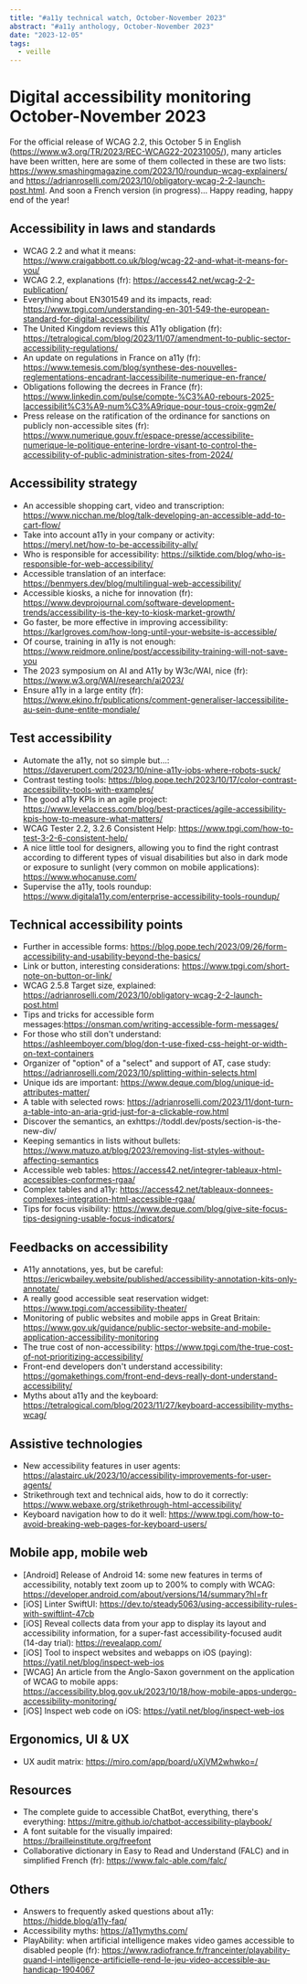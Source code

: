 ```yaml
---
title: "#a11y technical watch, October-November 2023"
abstract: "#a11y anthology, October-November 2023"
date: "2023-12-05"
tags:
  - veille
---
```



# Digital accessibility monitoring October-November 2023

For the official release of WCAG 2.2, this October 5 in English (https://www.w3.org/TR/2023/REC-WCAG22-20231005/), many articles have been written, here are some of them collected in these are two lists: https://www.smashingmagazine.com/2023/10/roundup-wcag-explainers/ and https://adrianroselli.com/2023/10/obligatory-wcag-2-2-launch-post.html.
And soon a French version (in progress)...
Happy reading, happy end of the year!

## Accessibility in laws and standards

- WCAG 2.2 and what it means: https://www.craigabbott.co.uk/blog/wcag-22-and-what-it-means-for-you/
- WCAG 2.2, explanations (fr): https://access42.net/wcag-2-2-publication/
- Everything about EN301549 and its impacts, read: https://www.tpgi.com/understanding-en-301-549-the-european-standard-for-digital-accessibility/
- The United Kingdom reviews this A11y obligation (fr): https://tetralogical.com/blog/2023/11/07/amendment-to-public-sector-accessibility-regulations/
- An update on regulations in France on a11y (fr): https://www.temesis.com/blog/synthese-des-nouvelles-reglementations-encadrant-laccessibilite-numerique-en-france/
- Obligations following the decrees in France (fr): https://www.linkedin.com/pulse/compte-%C3%A0-rebours-2025-laccessibilit%C3%A9-num%C3%A9rique-pour-tous-croix-ggm2e/
- Press release on the ratification of the ordinance for sanctions on publicly non-accessible sites (fr): <https://www.numerique.gouv.fr/espace-presse/accessibilite-numerique-le-politique-enterine-lordre-visant-to-control-the-accessibility-of-public-administration-sites-from-2024/>

## Accessibility strategy

- An accessible shopping cart, video and transcription: https://www.nicchan.me/blog/talk-developing-an-accessible-add-to-cart-flow/
- Take into account a11y in your company or activity: https://meryl.net/how-to-be-accessibility-ally/
- Who is responsible for accessibility: https://silktide.com/blog/who-is-responsible-for-web-accessibility/
- Accessible translation of an interface: https://benmyers.dev/blog/multilingual-web-accessibility/
- Accessible kiosks, a niche for innovation (fr): https://www.devprojournal.com/software-development-trends/accessibility-is-the-key-to-kiosk-market-growth/
- Go faster, be more effective in improving accessibility: https://karlgroves.com/how-long-until-your-website-is-accessible/
- Of course, training in a11y is not enough: https://www.reidmore.online/post/accessibility-training-will-not-save-you
- The 2023 symposium on AI and A11y by W3c/WAI, nice (fr): https://www.w3.org/WAI/research/ai2023/
- Ensure a11y in a large entity (fr): https://www.ekino.fr/publications/comment-generaliser-laccessibilite-au-sein-dune-entite-mondiale/

## Test accessibility

- Automate the a11y, not so simple but...: https://daverupert.com/2023/10/nine-a11y-jobs-where-robots-suck/
- Contrast testing tools: https://blog.pope.tech/2023/10/17/color-contrast-accessibility-tools-with-examples/
- The good a11y KPIs in an agile project: https://www.levelaccess.com/blog/best-practices/agile-accessibility-kpis-how-to-measure-what-matters/
- WCAG Tester 2.2, 3.2.6 Consistent Help: https://www.tpgi.com/how-to-test-3-2-6-consistent-help/
- A nice little tool for designers, allowing you to find the right contrast according to different types of visual disabilities but also in dark mode or exposure to sunlight (very common on mobile applications): https://www.whocanuse.com/
- Supervise the a11y, tools roundup: https://www.digitala11y.com/enterprise-accessibility-tools-roundup/

## Technical accessibility points

- Further in accessible forms: https://blog.pope.tech/2023/09/26/form-accessibility-and-usability-beyond-the-basics/
- Link or button, interesting considerations: https://www.tpgi.com/short-note-on-button-or-link/
- WCAG 2.5.8 Target size, explained: https://adrianroselli.com/2023/10/obligatory-wcag-2-2-launch-post.html
- Tips and tricks for accessible form messages:https://onsman.com/writing-accessible-form-messages/
- For those who still don't understand: https://ashleemboyer.com/blog/don-t-use-fixed-css-height-or-width-on-text-containers
- Organizer of "option" of a "select" and support of AT, case study: https://adrianroselli.com/2023/10/splitting-within-selects.html
- Unique ids are important: https://www.deque.com/blog/unique-id-attributes-matter/
- A table with selected rows: https://adrianroselli.com/2023/11/dont-turn-a-table-into-an-aria-grid-just-for-a-clickable-row.html
- Discover the semantics, an exhttps://toddl.dev/posts/section-is-the-new-div/
- Keeping semantics in lists without bullets: https://www.matuzo.at/blog/2023/removing-list-styles-without-affecting-semantics
- Accessible web tables: https://access42.net/integrer-tableaux-html-accessibles-conformes-rgaa/
- Complex tables and a11y: https://access42.net/tableaux-donnees-complexes-integration-html-accessible-rgaa/
- Tips for focus visibility: https://www.deque.com/blog/give-site-focus-tips-designing-usable-focus-indicators/

## Feedbacks on accessibility

- A11y annotations, yes, but be careful: https://ericwbailey.website/published/accessibility-annotation-kits-only-annotate/
- A really good accessible seat reservation widget: https://www.tpgi.com/accessibility-theater/
- Monitoring of public websites and mobile apps in Great Britain: https://www.gov.uk/guidance/public-sector-website-and-mobile-application-accessibility-monitoring
- The true cost of non-accessibility: https://www.tpgi.com/the-true-cost-of-not-prioritizing-accessibility/
- Front-end developers don't understand accessibility: https://gomakethings.com/front-end-devs-really-dont-understand-accessibility/
- Myths about a11y and the keyboard: https://tetralogical.com/blog/2023/11/27/keyboard-accessibility-myths-wcag/

## Assistive technologies

- New accessibility features in user agents: https://alastairc.uk/2023/10/accessibility-improvements-for-user-agents/
- Strikethrough text and technical aids, how to do it correctly: https://www.webaxe.org/strikethrough-html-accessibility/
- Keyboard navigation how to do it well: https://www.tpgi.com/how-to-avoid-breaking-web-pages-for-keyboard-users/

## Mobile app, mobile web

- [Android] Release of Android 14: some new features in terms of accessibility, notably text zoom up to 200% to comply with WCAG: https://developer.android.com/about/versions/14/summary?hl=fr
- [iOS] Linter SwiftUI: https://dev.to/steady5063/using-accessibility-rules-with-swiftlint-47cb
- [iOS] Reveal collects data from your app to display its layout and accessibility information, for a super-fast accessibility-focused audit (14-day trial): https://revealapp.com/
- [iOS] Tool to inspect websites and webapps on iOS (paying): https://yatil.net/blog/inspect-web-ios
- [WCAG] An article from the Anglo-Saxon government on the application of WCAG to mobile apps: https://accessibility.blog.gov.uk/2023/10/18/how-mobile-apps-undergo-accessibility-monitoring/
- [iOS] Inspect web code on iOS: https://yatil.net/blog/inspect-web-ios

## Ergonomics, UI & UX

- UX audit matrix: https://miro.com/app/board/uXjVM2whwko=/

## Resources

- The complete guide to accessible ChatBot, everything, there's everything: https://mitre.github.io/chatbot-accessibility-playbook/
- A font suitable for the visually impaired: https://brailleinstitute.org/freefont
- Collaborative dictionary in Easy to Read and Understand (FALC) and in simplified French (fr): https://www.falc-able.com/falc/

## Others

- Answers to frequently asked questions about a11y: https://hidde.blog/a11y-faq/
- Accessibility myths: https://a11ymyths.com/
- PlayAbility: when artificial intelligence makes video games accessible to disabled people (fr): https://www.radiofrance.fr/franceinter/playability-quand-l-intelligence-artificielle-rend-le-jeu-video-accessible-au-handicap-1904067
